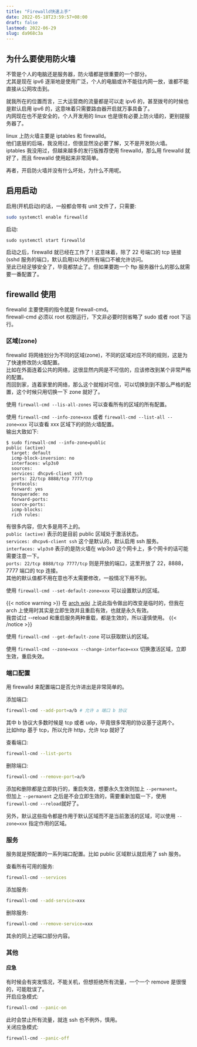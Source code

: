 ```yaml
---
title: "Firewalld快速上手"
date: 2022-05-18T23:59:57+08:00
draft: false
lastmod: 2022-06-29
slug: da968c3a
---
```


## 为什么要使用防火墙

不管是个人的电脑还是服务器，防火墙都是很重要的一个部分。 \
尤其是现在 ipv6 逐渐地是使用广泛，个人的电脑或许不能往内网一放，谁都不能直接从公网攻击到。

就我所在的位置而言，三大运营商的流量都是可以走 ipv6 的，甚至拨号的时候也是默认启用 ipv6 的，这意味着只需要路由器开启就万事具备了。 \
内网现在也不是安全的，个人开发用的 linux 也是很有必要上防火墙的，更别提服务器了。

linux 上防火墙主要是 iptables 和 firewalld。 \
他们底层的后端，我没用过，但很显然没必要了解，又不是开发防火墙。 \
iptables 我没用过，但越来越多的发行版推荐使用 firewalld，那么用 firewalld 就好了，而且 firewalld 使用起来非常简单。

再者，开启防火墙并没有什么坏处，为什么不用呢。

## 启用启动

启用(开机启动)的话，一般都会带有 unit 文件了，只需要:
```bash
sudo systemctl enable firewalld
```

启动:
```
sudo systemctl start firewalld
```

启动之后，firewalld 就已经在工作了！这意味着，除了 22 号端口的 tcp 链接(sshd 服务的端口，默认启用)以外的所有端口不被允许访问。 \
至此已经足够安全了，毕竟都禁止了。但如果要跑一个 ftp 服务器什么的那么就需要一番配置了。

## firewalld 使用

firewalld 主要使用的指令就是 firewall-cmd。 \
firewall-cmd 必须以 root 权限运行，下文非必要时则省略了 sudo 或者 root 下运行。

### 区域(zone)

firewalld 将网络划分为不同的区域(zone)，不同的区域对应不同的规则，这是为了快速修改防火墙配置。 \
比如在外面连着公共的网络，这很显然内网是不可信的，应该修改到某个非常严格的配置。 \
而回到家，连着家里的网络，那么这个就相对可信，可以切换到到不那么严格的配置，这个时候只用切换一下 zone 就好了。

使用 `firewall-cmd --lis-all-zones` 可以查看所有的区域的所有配置。

使用 `firewall-cmd --info-zone=xxx` 或者 `firewall-cmd --list-all --zone=xxx` 可以查看 xxx 区域下的的防火墙配置。 \
输出大致如下:
```
$ sudo firewall-cmd --info-zone=public
public (active)
  target: default
  icmp-block-inversion: no
  interfaces: wlp3s0
  sources:
  services: dhcpv6-client ssh
  ports: 22/tcp 8888/tcp 7777/tcp
  protocols:
  forward: yes
  masquerade: no
  forward-ports:
  source-ports:
  icmp-blocks:
  rich rules:
```
有很多内容，但大多是用不上的。 \
`public (active)` 表示的是目前 public 区域处于激活状态。 \
`services: dhcpv6-client ssh` 这个是默认的，默认启用 ssh 服务。 \
`interfaces: wlp3s0` 表示的是防火墙在 wlp3s0 这个网卡上，多个网卡的话可能需要注意一下。 \
`ports: 22/tcp 8888/tcp 7777/tcp` 则是开放的端口，这里开放了 22，8888，7777 端口的 tcp 连接。 \
其他的默认值都不用在意也不太需要修改，一般情况下用不到。

使用 `firewall-cmd --set-default-zone=xxx` 可以设置默认的区域。

{{< notice warning >}}
在 [arch wiki](https://wiki.archlinux.org/title/Firewalld_(%E7%AE%80%E4%BD%93%E4%B8%AD%E6%96%87)) 上说此指令做出的改变是临时的，但我在 arch 上使用时其实是立即生效并且重启有效，也就是永久有效。 \
我尝试过 --reload 和重启服务两种重载，都是生效的，所以谨慎使用。
{{< /notice >}}

使用 `firewall-cmd --get-default-zone` 可以获取默认的区域。

使用 `firewall-cmd --zone=xxx --change-interface=xxx` 切换激活区域，立即生效，重启失效。

### 端口配置

用 firewalld 来配置端口是否允许进出是非常简单的。

添加端口:
```bash
firewall-cmd --add-port=a/b # 允许 a 端口 b 协议
```
其中 b 协议大多数时候是 tcp 或者 udp，毕竟很多常用的协议基于这两个。 \
比如http 基于 tcp，所以允许 http，允许 tcp 就好了

查看端口:
```bash
firewall-cmd --list-ports
```

删除端口:
```bash
firewall-cmd --remove-port=a/b
```

添加和删除都是立即执行的，重启失效，想要永久生效则加上 `--permanent`。 \
但加上 `--permanent` 之后是不会立即生效的，需要重新加载一下，使用 `firewall-cmd --reload`就好了。

另外，默认这些指令都是作用于默认区域而不是当前激活的区域，可以使用 `--zone=xxx` 指定作用的区域。

### 服务

服务就是预配置的一系列端口配置。比如 public 区域默认就启用了 ssh 服务。

查看所有可用的服务:
```bash
firewall-cmd --services
```

添加服务:
```bash
firewall-cmd --add-service=xxx
```

删除服务:
```bash
firewall-cmd --remove-service=xxx
```

其余的同上述端口部分内容。

### 其他

#### 应急

有时候会有突发情况，不能关机，但想拒绝所有流量，一个一个 remove 是很慢的，可能耽误了。 \
开启应急模式:
```bash
firewall-cmd --panic-on
```
此时会禁止所有流量，就连 ssh 也不例外，慎用。 \
关闭应急模式:
```bash
firewall-cmd --panic-off
```
